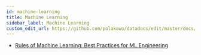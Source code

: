 ```yaml
---
id: machine-learning
title: Machine Learning
sidebar_label: Machine Learning
custom_edit_url: https://github.com/polakowo/datadocs/edit/master/docs/machine-learning/machine-learning.md
---
```


- [Rules of Machine Learning: Best Practices for ML Engineering](http://martin.zinkevich.org/rules_of_ml/rules_of_ml.pdf)
